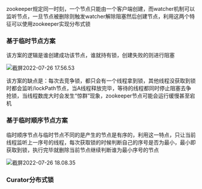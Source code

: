

zookeeper规定同一时刻，一个节点只能由一个客户端创建，而watcher机制可以监听节点，一旦节点被删除则触发watcher解除阻塞然后创建节点，利用这两个特征可以使用zookeeper实现分布式锁



### 基于临时节点方案

该方案的逻辑是谁创建成功该节点，谁就持有锁，创建失败的则进行阻塞

![截屏2022-07-26 17.56.53](https://s2.loli.net/2022/07/26/hezjPLFoYnbGatl.png)



该方案的缺点是：每次去竞争锁，都只会有一个线程拿到锁，其他线程没获取到锁时都会监听/lockPath节点，当A线程释放完毕，等待的线程都同时停止阻塞去争抢锁，当线程数庞大时会发生“惊群”现象，zookeeper节点可能会运行缓慢甚至宕机





### 基于临时顺序节点方案

临时顺序节点与临时节点不同的是产生的节点是有序的，利用这一特点，只让当前线程监听上一序号的线程，每次获取锁的时候判断自己的序号是否为最小，最小即获取到锁，执行完毕就删除当前节点继续判断谁为最小序号的节点

![截屏2022-07-26 18.08.35](https://s2.loli.net/2022/07/26/3XZuHcw8I571C9P.png)





### Curator分布式锁

















